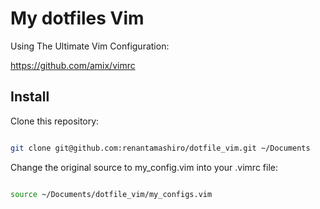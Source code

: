 # My dotfiles Vim

Using The Ultimate Vim Configuration:

https://github.com/amix/vimrc



## Install

Clone this repository:

```sh

git clone git@github.com:renantamashiro/dotfile_vim.git ~/Documents

```


Change the original source to my_config.vim into your .vimrc file:

```sh

source ~/Documents/dotfile_vim/my_configs.vim

```
